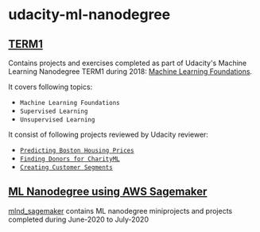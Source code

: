 # udacity-ml-nanodegree

## [TERM1](term1)

Contains projects and exercises completed as part of Udacity's Machine Learning Nanodegree TERM1 during 2018: [Machine Learning Foundations](https://www.udacity.com/course/machine-learning-engineer-nanodegree--nd009t).

It covers following topics:
- `Machine Learning Foundations`
- `Supervised Learning`
- `Unsupervised Learning`

It consist of following projects reviewed by Udacity reviewer:
- [`Predicting Boston Housing Prices`](term1/projects/P1_boston_housing)
- [`Finding Donors for CharityML`](term1/projects/P2_finding_donors)
- [`Creating Customer Segments`](term1/projects/P3_customer_segments)

## [ML Nanodegree using AWS Sagemaker](mlnd_sagemaker)

[mlnd_sagemaker](mlnd_sagemaker) contains ML nanodegree miniprojects and projects completed during June-2020 to July-2020
